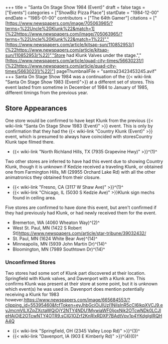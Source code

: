 +++
title = "Santa On Stage Show 1984 (Event)"
draft = false
tags = ["Events"]
categories = ["ShowBiz Pizza Place"]
startDate = "1984-12-00"
endDate = "1985-01-00"
contributors = ["The 64th Gamer"]
citations = ["[https://www.newspapers.com/image/705063965/?terms=%22Uncle%20Klunk%22&match=1](%22https://www.newspapers.com/image/705063965/?terms=%22Uncle%20Klunk%22&match=1%22)","[https://www.newspapers.com/article/kitsap-sun/110852953/](%22https://www.newspapers.com/article/kitsap-sun/110852953/%22)","Store had Klunk Valves under the stage.","[https://www.newspapers.com/article/quad-city-times/56630231/](%22https://www.newspapers.com/article/quad-city-times/56630231/%22)"]
pageThumbnailFile = "santra23423453245.avif"
+++
Santa On Stage Show 1984 was a continuation of the {{< wiki-link "Santa On Stage Show 1983 (Event)">}} at a different set of stores. This event lasted from sometime in December of 1984 to January of 1985, different timings from the previous year.

## Store Appearances

One store would be confirmed to have kept Klunk from the previous {{< wiki-link "Santa On Stage Show 1983 (Event)" >}} event. This is only by confirmation that they had the {{< wiki-link "Country Klunk (Event)" >}} event, which is presumed to always have coincided with storesCountry Klunk tape filmed there.

- {{< wiki-link "North Richland Hills, TX (7935 Grapevine Hwy)" >}}^(1)^

Two other stores are inferred to have had this event due to showing Country Klunk, though it is unknown if Kedzie received a traveling Klunk, or obtained one from Farmington Hills, MI (29955 Orchard Lake Rd) with all the other animatronics they obtained from their closure.

- {{< wiki-link "Fresno, CA (3117 W Shaw Ave)" >}}^(1)^
- {{< wiki-link "Chicago, IL (5030 S Kedzie Ave)" >}}Klunk sign mechs found in ceiling area.

Five stores are confirmed to have done this event, but aren't confirmed if they had previously had Klunk, or had newly received them for the event.

- Bremerton, WA (4060 Wheaton Way)^(2)^
- West St. Paul, MN (1422 S Robert St)https://www.newspapers.com/article/star-tribune/39032432/
- St. Paul, MN (1624 White Bear Ave)^(14)^
- Minneapolis, MN (5939 John Martin Dr)^(14)^
- Bloomington, MN (7989 Southtown Dr)^(14)^

### Unconfirmed Stores

Two stores had some sort of Klunk part discovered at their location. Springfield with Klunk valves, and Davenport with a Klunk arm. This confirms Klunk was present at their store at some point, but it is unknown which event(s) he was used in. Davenport does mention potentially receiving a Klunk for 1983 however.https://www.newspapers.com/image/665684553/?clipping_id=55395460&fcfToken=eyJhbGciOiJIUzI1NiIsInR5cCI6IkpXVCJ9.eyJmcmVlLXZpZXctaWQiOjY2NTY4NDU1MywiaWF0IjoxNjk2OTcwNDk0LCJleHAiOjE2OTcwNTY4OTR9.sClG1OZrf2KnRIxRDXP7BAdtVpv1p4YKdgIgIRQHA4Q

- {{< wiki-link "Springfield, OH (2345 Valley Loop Rd)" >}}^(3)^
- {{< wiki-link "Davenport, IA (903 E Kimberly Rd)" >}}^(4)(0)^
